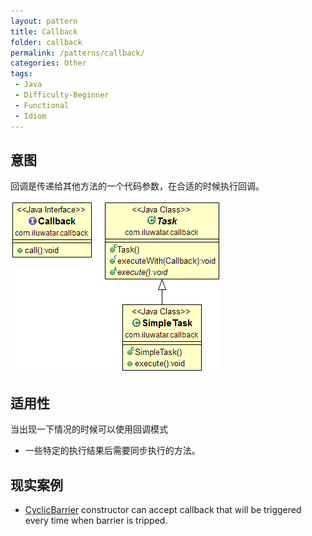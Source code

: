 ```yaml
---
layout: pattern
title: Callback
folder: callback
permalink: /patterns/callback/
categories: Other
tags:
 - Java
 - Difficulty-Beginner
 - Functional
 - Idiom
---
```


## 意图

回调是传递给其他方法的一个代码参数，在合适的时候执行回调。

![alt text](./etc/callback.png "Callback")

## 适用性

当出现一下情况的时候可以使用回调模式

* 一些特定的执行结果后需要同步执行的方法。

## 现实案例

* [CyclicBarrier](http://docs.oracle.com/javase/7/docs/api/java/util/concurrent/CyclicBarrier.html#CyclicBarrier%28int,%20java.lang.Runnable%29) constructor can accept callback that will be triggered every time when barrier is tripped.